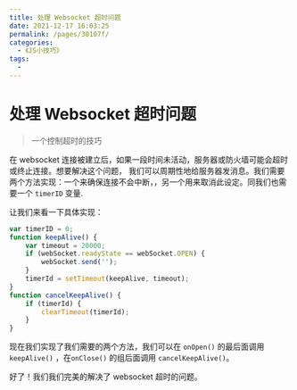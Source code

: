 ```yaml
---
title: 处理 Websocket 超时问题
date: 2021-12-17 16:03:25
permalink: /pages/30107f/
categories:
  - 《JS小技巧》
tags:
  - 
---
```



# 处理 Websocket 超时问题

> 一个控制超时的技巧

<!-- more -->

在 websocket 连接被建立后，如果一段时间未活动，服务器或防火墙可能会超时或终止连接。想要解决这个问题， 我们可以周期性地给服务器发消息。我们需要两个方法实现：一个来确保连接不会中断，，另一个用来取消此设定。同我们也需要一个 ```timerID``` 变量.

让我们来看一下具体实现：

```js
var timerID = 0; 
function keepAlive() { 
    var timeout = 20000;  
    if (webSocket.readyState == webSocket.OPEN) {  
        webSocket.send('');  
    }  
    timerId = setTimeout(keepAlive, timeout);  
}  
function cancelKeepAlive() {  
    if (timerId) {  
        clearTimeout(timerId);  
    }  
}
```

现在我们实现了我们需要的两个方法，我们可以在 ```onOpen()``` 的最后面调用 ```keepAlive()``` ，在```onClose()``` 的组后面调用 ```cancelKeepAlive()```。

好了！我们我们完美的解决了 websocket 超时的问题。
